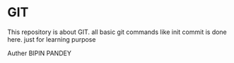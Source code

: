 # GIT
This repository is about GIT.  all basic git commands like init commit is done here. just for learning purpose 

Auther BIPIN PANDEY
